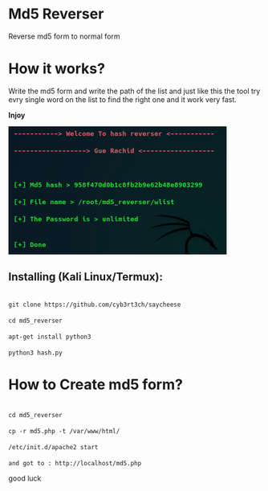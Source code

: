 # Md5 Reverser

Reverse md5 form to normal form

# How it works?

<p>Write the md5 form and write the path of the list and just like this the tool try evry single word on the list 
to find the right one and it work very fast. </p>



<b>Injoy</b>

![cheese](https://github.com/gpro000/md5-reverser/blob/main/Screenshot/Screenshot.png)

## Installing (Kali Linux/Termux):

```

git clone https://github.com/cyb3rt3ch/saycheese

cd md5_reverser

apt-get install python3

python3 hash.py

```
# How to Create md5 form?

```

cd md5_reverser

cp -r md5.php -t /var/www/html/

/etc/init.d/apache2 start

and got to : http://localhost/md5.php

```
good luck
